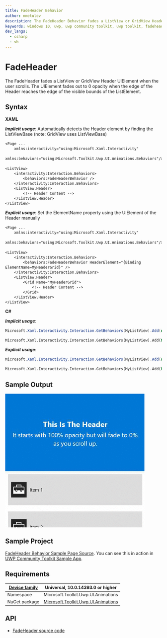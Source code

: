 ```yaml
---
title: FadeHeader Behavior
author: nmetulev
description: The FadeHeader Behavior fades a ListView or GridView Header UIElement when the user scrolls.
keywords: windows 10, uwp, uwp community toolkit, uwp toolkit, fadeheader, fadeheader behavior
dev_langs:
  - csharp
  - vb
---
```


# FadeHeader

The FadeHeader fades a ListView or GridView Header UIElement when the user scrolls. The UIElement fades out to 0 opacity when the edge of the Header reaches the edge of the visible bounds of the ListElement.

## Syntax

**XAML**

***Implicit usage***: Automatically detects the Header element by finding the ListViewBase (note: GridView uses ListViewBase)

```xaml
<Page ...
    xmlns:interactivity="using:Microsoft.Xaml.Interactivity"  
    xmlns:behaviors="using:Microsoft.Toolkit.Uwp.UI.Animations.Behaviors"/>

<ListView>
    <interactivity:Interaction.Behaviors>
        <behaviors:FadeHeaderBehavior />
    </interactivity:Interaction.Behaviors>
    <ListView.Header>
        <!-- Header Content -->
    </ListView.Header>
</ListView>
```

***Explicit usage***: Set the ElementName property using the UIElement of the Header manually

```xaml
<Page ...
    xmlns:interactivity="using:Microsoft.Xaml.Interactivity"  
    xmlns:behaviors="using:Microsoft.Toolkit.Uwp.UI.Animations.Behaviors"/>

<ListView>
    <interactivity:Interaction.Behaviors>
        <behaviors:FadeHeaderBehavior HeaderElement="{Binding ElementName=MyHeaderGrid}" />
    </interactivity:Interaction.Behaviors>
    <ListView.Header>
        <Grid Name="MyHeaderGrid">
            <!-- Header Content -->
        </Grid>
    </ListView.Header>
</ListView>
```

**C#**

***Implicit usage***:

```csharp
Microsoft.Xaml.Interactivity.Interaction.GetBehaviors(MyListView).Add(new FadeHeaderBehavior());
```
```vb
Microsoft.Xaml.Interactivity.Interaction.GetBehaviors(MyListView).Add(New FadeHeaderBehavior())
```

***Explicit usage***:

```csharp
Microsoft.Xaml.Interactivity.Interaction.GetBehaviors(MyListView).Add(new FadeHeaderBehavior { HeaderElement = MyHeaderGrid });
```
```vb
Microsoft.Xaml.Interactivity.Interaction.GetBehaviors(MyListView).Add(New FadeHeaderBehavior With {.HeaderElement = MyHeaderGrid})
```

## Sample Output

![FadeHeader Behavior animation](../resources/images/Animations/FadeHeader/Sample-Output.gif)

## Sample Project

[FadeHeader Behavior Sample Page Source](https://github.com/Microsoft/UWPCommunityToolkit/tree/master/Microsoft.Toolkit.Uwp.SampleApp/SamplePages/FadeHeader). You can see this in action in [UWP Community Toolkit Sample App](https://www.microsoft.com/store/apps/9NBLGGH4TLCQ).

## Requirements

| [Device family](http://go.microsoft.com/fwlink/p/?LinkID=526370) | Universal, 10.0.14393.0 or higher   |
| ---------------------------------------------------------------- | ----------------------------------- |
| Namespace                                                        | Microsoft.Toolkit.Uwp.UI.Animations |
| NuGet package | [Microsoft.Toolkit.Uwp.UI.Animations](https://www.nuget.org/packages/Microsoft.Toolkit.Uwp.UI.Animations/) |

## API

* [FadeHeader source code](https://github.com/Microsoft/UWPCommunityToolkit/blob/master/Microsoft.Toolkit.Uwp.UI.Animations/Behaviors/FadeHeaderBehavior.cs)
